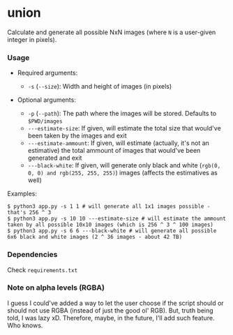 # union

Calculate and generate all possible NxN images (where `N` is a user-given integer in pixels).

### Usage

* Required arguments:
    * `-s` (`--size`): Width and height of images (in pixels)

* Optional arguments:
    * `-p` (`--path`): The path where the images will be stored. Defaults to `$PWD/images`
    * `---estimate-size`: If given, will estimate the total size that would've been taken by the images and exit
    * `---estimate-ammount`: If given, will estimate (actually, it's not an estimative) the total ammount of images that would've been generated and exit
    * `---black-white`: If given, will generate only black and white (`rgb(0, 0, 0) and rgb(255, 255, 255)`) images (affects the estimatives as well)

Examples:
```shell
$ python3 app.py -s 1 1 # will generate all 1x1 images possible - that's 256 ^ 3
$ python3 app.py -s 10 10 ---estimate-size # will estimate the ammount taken by all possible 10x10 images (which is 256 ^ 3 ^ 100 images)
$ python3 app.py -s 6 6 ---black-white # will generate all possible 6x6 black and white images (2 ^ 36 images - about 42 TB)
```

### Dependencies

Check `requirements.txt`


### Note on alpha levels (RGBA)

I guess I could've added a way to let the user choose if the script should or should not use RGBA (instead of just the good ol' RGB). But, truth being told, I was lazy xD. Therefore, maybe, in the future, I'll add such feature. Who knows.
